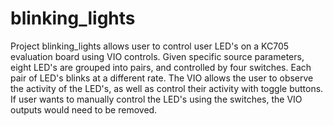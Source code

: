 # blinking_lights
Project blinking_lights allows user to control user LED's on a KC705 evaluation board using VIO controls. Given specific source parameters, eight LED's are grouped into pairs, and controlled by four switches. Each pair of LED's blinks at a different rate. The VIO allows the user to observe the activity of the LED's, as well as control their activity with toggle buttons. If user wants to manually control the LED's using the switches, the VIO outputs would need to be removed. 

